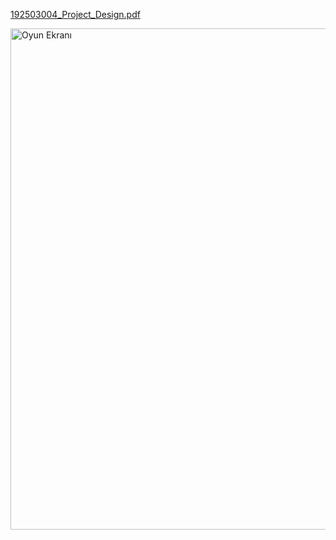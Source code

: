 
[192503004_Project_Design.pdf](https://github.com/Iskenderun-Technical-University/donem-projesi-metevesekk/files/11250777/192503004_Project_Design.pdf)


<img width="802" alt="Oyun Ekranı" src="https://user-images.githubusercontent.com/104498895/232502738-5b9be128-0664-4b13-951e-222be7e9718f.png">




